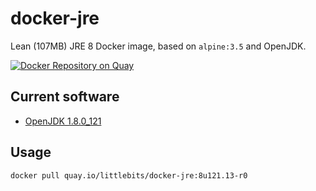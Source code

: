 # docker-jre
Lean (107MB) JRE 8 Docker image, based on `alpine:3.5` and OpenJDK.

[![Docker Repository on Quay](https://quay.io/repository/littlebits/docker-jre/status?token=e349d209-679a-4117-9830-36e254b271d1 "Docker Repository on Quay")](https://quay.io/repository/littlebits/docker-jre)

## Current software

* [OpenJDK 1.8.0_121](http://openjdk.java.net/projects/jdk8u/releases/8u92.html)

## Usage

```
docker pull quay.io/littlebits/docker-jre:8u121.13-r0
```
